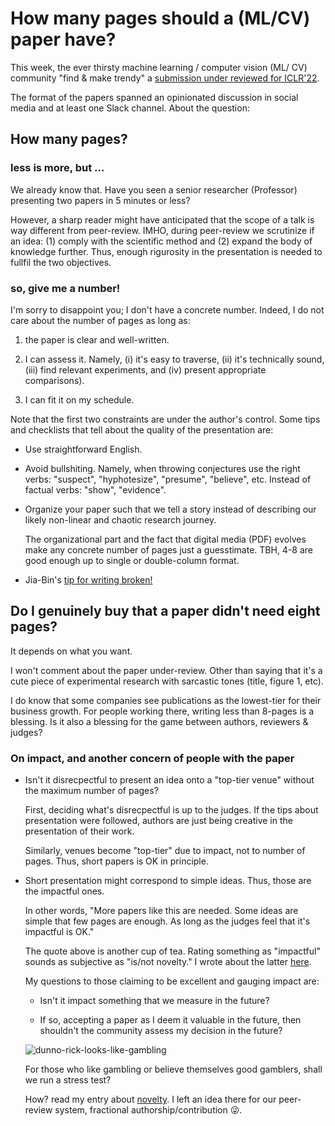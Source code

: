 # How many pages should a (ML/CV) paper have?

This week, the ever thirsty machine learning / computer vision (ML/ CV) community "find & make trendy" a [submission under reviewed for ICLR'22](https://openreview.net/pdf?id=TVHS5Y4dNvM).

The format of the papers spanned an opinionated discussion in social media and at least one Slack channel. About the question:

## How many pages?

### less is more, but ...

We already know that. Have you seen a senior researcher (Professor) presenting two papers in 5 minutes or less?

However, a sharp reader might have anticipated that the scope of a talk is way different from peer-review.
IMHO, during peer-review we scrutinize if an idea: (1) comply with the scientific method and (2) expand the body of knowledge further.
Thus, enough rigurosity in the presentation is needed to fullfil the two objectives.

### so, give me a number!

I'm sorry to disappoint you; I don't have a concrete number.
Indeed, I do not care about the number of pages as long as:

1. the paper is clear and well-written.

2. I can assess it. Namely, (i) it's easy to traverse, (ii) it's technically sound, (iii) find relevant experiments, and (iv) present appropriate comparisons).

3. I can fit it on my schedule.

Note that the first two constraints are under the author's control. Some tips and checklists that tell about the quality of the presentation are:
   
- Use straightforward English.

- Avoid bullshiting. Namely, when throwing conjectures use the right verbs: "suspect", "hyphotesize", "presume", "believe", etc. Instead of factual verbs: "show", "evidence".

- Organize your paper such that we tell a story instead of describing our likely non-linear and chaotic research journey.

  The organizational part and the fact that digital media (PDF) evolves make any concrete number of pages just a guesstimate. TBH, 4-8 are good enough up to single or double-column format.

- Jia-Bin's [tip for writing broken!]()

## Do I genuinely buy that a paper didn't need eight pages?

It depends on what you want.

I won't comment about the paper under-review. Other than saying that it's a cute piece of experimental research with sarcastic tones (title, figure 1, etc).

 I do know that some companies see publications as the lowest-tier for their business growth. For people working there, writing less than 8-pages is a blessing. Is it also a blessing for the game between authors, reviewers & judges?

### On impact, and another concern of people with the paper

- Isn't it disrecpectful to present an idea onto a "top-tier venue" without the maximum number of pages?

   First, deciding what's disrecpectful is up to the judges. If the tips about presentation were followed, authors are just being creative in the presentation of their work.
 
   Similarly, venues become "top-tier" due to impact, not to number of pages. Thus, short papers is OK in principle.

-  Short presentation might correspond to simple ideas. Thus, those are the impactful ones.

   In other words, "More papers like this are needed. Some ideas are simple that few pages are enough. As long as the judges feel that it's impactful is OK."
   
   The quote above is another cup of tea. Rating something as "impactful" sounds as subjective as "is/not novelty." I wrote about the latter [here](https://github.com/escorciav/victors-deambulations/blob/main/crusade-against-reject-by-novelty.md).

   My questions to those claiming to be excellent and gauging impact are:

   - Isn't it impact something that we measure in the future?
 
   - If so, accepting a paper as I deem it valuable in the future, then shouldn't the community assess my decision in the future?

   ![dunno-rick-looks-like-gambling](https://i.imgflip.com/5ptehy.jpg)

   For those who like gambling or believe themselves good gamblers, shall we run a stress test?

   How? read my entry about [novelty](https://github.com/escorciav/victors-deambulations/blob/main/crusade-against-reject-by-novelty.md).
   I left an idea there for our peer-review system, fractional authorship/contribution 😜.
